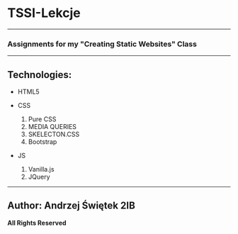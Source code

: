 # TSSI-Lekcje
___
### Assignments for my "Creating Static Websites" Class
___

## Technologies:
+ HTML5 

+ CSS
  1. Pure CSS
  2. MEDIA QUERIES
  3. SKELECTON.CSS
  4. Bootstrap
+ JS
  1. Vanilla.js
  2. JQuery

___

## **Author: Andrzej Świętek 2IB**

**All Rights Reserved**
